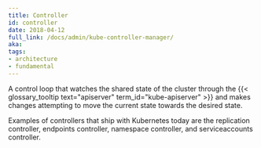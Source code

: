 ```yaml
---
title: Controller
id: controller
date: 2018-04-12
full_link: /docs/admin/kube-controller-manager/
aka: 
tags:
- architecture
- fundamental 
---
```

 A control loop that watches the shared state of the cluster through the {{< glossary_tooltip text="apiserver" term_id="kube-apiserver" >}} and makes changes attempting to move the current state towards the desired state.

<!--more--> 

Examples of controllers that ship with Kubernetes today are the replication controller, endpoints controller, namespace controller, and serviceaccounts controller.

